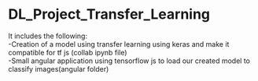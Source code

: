 # DL_Project_Transfer_Learning
It includes the following: <br/>
-Creation of a model using transfer learning using keras and make it compatible for tf js (collab ipynb file)<br/>
-Small angular application using tensorflow js to load our created model to classify images(angular folder)
